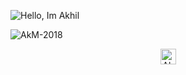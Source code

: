 ![Hello, Im Akhil](https://user-images.githubusercontent.com/50191787/88482812-4a26a980-cf81-11ea-9985-07c4668bee5d.png)

<p align="left">
<img src="https://github-readme-stats.vercel.app/api?username=AkM-2018&show_icons=true&theme=dark" alt="AkM-2018"/>
</p>

<p align="center">
<a href="https://www.linkedin.com/in/akhil-manoj-5b908b1a0/">	
  <img align="center" alt="Akhil Manoj | LinkdeIn" width="25px" height="25" src="https://cdn.jsdelivr.net/npm/simple-icons@v3/icons/linkedin.svg" />	
</a>
